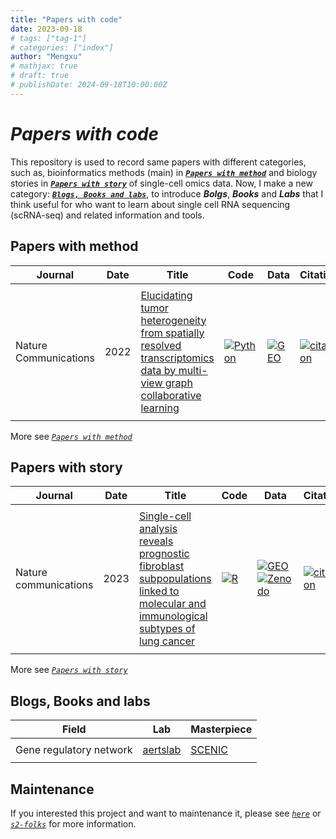 ```yaml
---
title: "Papers with code"
date: 2023-09-18
# tags: ["tag-1"]
# categories: ["index"]
author: "Mengxu"
# mathjax: true
# draft: true
# publishDate: 2024-09-18T10:00:00Z
---
```


# *Papers with code*
This repository is used to record same papers with different categories, such as, bioinformatics methods (main) in [***`Papers with method`***](posts/papers-with-method/index.html) and biology stories in [***`Papers with story`***](posts/papers-with-story/index.html) of single-cell omics data.
Now, I make a new category: [***`Blogs, Books and labs`***](posts/blogs&books&labs/index.html), to introduce ***Bolgs***, ***Books*** and ***Labs*** that I think useful for who want to learn about single cell RNA sequencing (scRNA-seq) and related information and tools.

## Papers with method

| Journal | Date | Title | Code | Data | Citation |
| -- | -- | -- | -- | -- | -- |
|||||||
| Nature Communications | 2022 | [Elucidating tumor heterogeneity from spatially resolved transcriptomics data by multi-view graph collaborative learning](https://doi.org/10.1038/s41467-022-33619-9) | [![Python](https://img.shields.io/badge/-Python-3572a5)](https://github.com/cmzuo11/stMVC) | [![GEO](https://img.shields.io/badge/-GEO-336699)](https://www.ncbi.nlm.nih.gov/geo/query/acc.cgi?acc=GSE176078) | [![citation](https://img.shields.io/badge/dynamic/json?label=citation&query=citationCount&url=https%3A%2F%2Fapi.semanticscholar.org%2Fgraph%2Fv1%2Fpaper%2F09690abc5440dec515c14256dccf7fe45acee988%3Ffields%3DcitationCount)](https://www.semanticscholar.org/paper/09690abc5440dec515c14256dccf7fe45acee988) |
|||||||

More see [*`Papers with method`*](posts/papers-with-method/index.html)

## Papers with story
| Journal | Date | Title | Code | Data | Citation |
| -- | -- | -- | -- | -- | -- |
|||||||
| Nature communications | 2023 | [Single-cell analysis reveals prognostic fibroblast subpopulations linked to molecular and immunological subtypes of lung cancer](https://doi.org/10.1038/s41467-023-35832-6) | [![R](https://img.shields.io/badge/-R-198ce7)](https://github.com/cjh-lab/NCOMMS_NSCLC_scFibs) | [![GEO](https://img.shields.io/badge/-GEO-336699)](https://www.ncbi.nlm.nih.gov/geo/query/acc.cgi?acc=GSE153935) [![Zenodo](https://img.shields.io/badge/-Zenodo-024dad)](https://zenodo.org/record/7400873#.ZCZBDl5LgQ8) | [![citation](https://img.shields.io/badge/dynamic/json?label=citation&query=citationCount&url=https%3A%2F%2Fapi.semanticscholar.org%2Fgraph%2Fv1%2Fpaper%2Fa5b158dbafff3ade8a9779c134441e5f3db18e2d%3Ffields%3DcitationCount)](https://www.semanticscholar.org/paper/Single-cell-analysis-reveals-prognostic-fibroblast-Hanley-Waise/a5b158dbafff3ade8a9779c134441e5f3db18e2d) |
|||||||

More see [*`Papers with story`*](posts/papers-with-story/index.html)

## Blogs, Books and labs
| Field | Lab | Masterpiece |
| -- | -- | -- |
||||
| Gene regulatory network | [aertslab](https://github.com/zpliulab) | [SCENIC](https://github.com/aertslab/SCENIC) |
||||

## Maintenance
If you interested this project and want to maintenance it, please see [*`here`*](posts/description/index.html) or [*`s2-folks`*](https://github.com/allenai/s2-folks/tree/add-CI-action) for more information.

